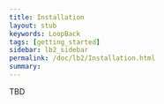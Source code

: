 ```yaml
---
title: Installation
layout: stub
keywords: LoopBack
tags: [getting_started]
sidebar: lb2_sidebar
permalink: /doc/lb2/Installation.html
summary:
---
```


TBD
